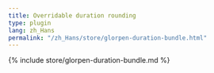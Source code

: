 ```yaml
---
title: Overridable duration rounding
type: plugin
lang: zh_Hans
permalink: "/zh_Hans/store/glorpen-duration-bundle.html"
---
```


{% include store/glorpen-duration-bundle.md %}
